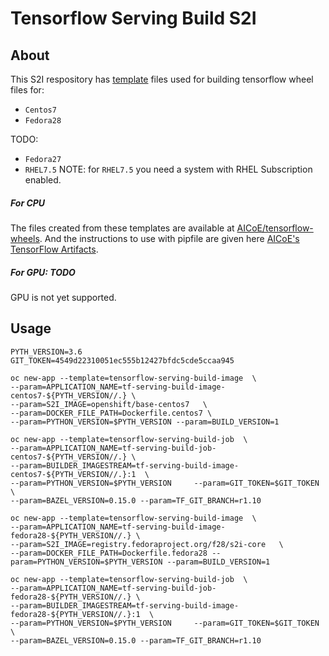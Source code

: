 # Tensorflow Serving Build S2I

## About

This S2I respository has [template](https://docs.openshift.org/latest/dev_guide/templates.html) files used for building tensorflow wheel files for:
* `Centos7`
* `Fedora28`

TODO:
* `Fedora27`
* `RHEL7.5`
NOTE: for `RHEL7.5` you need a system with RHEL Subscription enabled.

##### For CPU 
The files created from these templates are available at [AICoE/tensorflow-wheels](https://github.com/AICoE/tensorflow-wheels/releases).
And the instructions to use with pipfile are given here [AICoE's TensorFlow Artifacts](https://index-aicoe.a3c1.starter-us-west-1.openshiftapps.com/).

##### For GPU: TODO
GPU is not yet supported.




## Usage

```
PYTH_VERSION=3.6
GIT_TOKEN=4549d22310051ec555b12427bfdc5cde5ccaa945
```

```
oc new-app --template=tensorflow-serving-build-image  \
--param=APPLICATION_NAME=tf-serving-build-image-centos7-${PYTH_VERSION//.} \
--param=S2I_IMAGE=openshift/base-centos7   \
--param=DOCKER_FILE_PATH=Dockerfile.centos7 \
--param=PYTHON_VERSION=$PYTH_VERSION --param=BUILD_VERSION=1
```

```
oc new-app --template=tensorflow-serving-build-job  \
--param=APPLICATION_NAME=tf-serving-build-job-centos7-${PYTH_VERSION//.} \
--param=BUILDER_IMAGESTREAM=tf-serving-build-image-centos7-${PYTH_VERSION//.}:1  \
--param=PYTHON_VERSION=$PYTH_VERSION     --param=GIT_TOKEN=$GIT_TOKEN \
--param=BAZEL_VERSION=0.15.0 --param=TF_GIT_BRANCH=r1.10
```


```
oc new-app --template=tensorflow-serving-build-image  \
--param=APPLICATION_NAME=tf-serving-build-image-fedora28-${PYTH_VERSION//.} \
--param=S2I_IMAGE=registry.fedoraproject.org/f28/s2i-core   \
--param=DOCKER_FILE_PATH=Dockerfile.fedora28 --param=PYTHON_VERSION=$PYTH_VERSION --param=BUILD_VERSION=1
```

```
oc new-app --template=tensorflow-serving-build-job  \
--param=APPLICATION_NAME=tf-serving-build-job-fedora28-${PYTH_VERSION//.} \
--param=BUILDER_IMAGESTREAM=tf-serving-build-image-fedora28-${PYTH_VERSION//.}:1  \
--param=PYTHON_VERSION=$PYTH_VERSION     --param=GIT_TOKEN=$GIT_TOKEN \
--param=BAZEL_VERSION=0.15.0 --param=TF_GIT_BRANCH=r1.10
```


